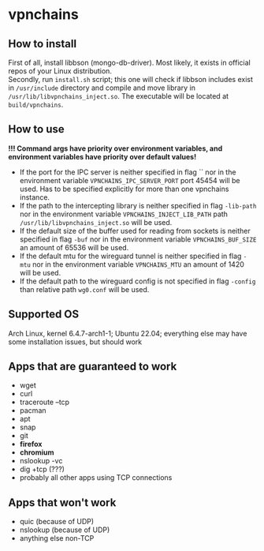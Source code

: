 # vpnchains
## How to install
First of all, install libbson (mongo-db-driver). Most likely, it exists in official repos of your Linux distribution.  
Secondly, run `install.sh` script; this one will check if libbson includes exist in `/usr/include` directory and compile and move library in `/usr/lib/libvpnchains_inject.so`. The executable will be located at `build/vpnchains`.

## How to use
**!!! Command args have priority over environment variables, and environment variables have priority over default values!**
- If the port for the IPC server is neither specified in flag `` nor in the environment variable `VPNCHAINS_IPC_SERVER_PORT` port 45454 will be used. Has to be specified explicitly for more than one vpnchains instance.
- If the path to the intercepting library is neither specified in flag `-lib-path` nor in the environment variable `VPNCHAINS_INJECT_LIB_PATH` path `/usr/lib/libvpnchains_inject.so` will be used.
- If the default size of the buffer used for reading from sockets is neither specified in flag `-buf` nor in the environment variable `VPNCHAINS_BUF_SIZE` an amount of 65536 will be used.
- If the default mtu for the wireguard tunnel is neither specified in flag `-mtu` nor in the environment variable `VPNCHAINS_MTU` an amount of 1420 will be used.
- If the default path to the wireguard config is not specified in flag `-config` than relative path `wg0.conf` will be used.

## Supported OS
Arch Linux, kernel 6.4.7-arch1-1; Ubuntu 22.04; everything else may have some installation issues, but should work

## Apps that are guaranteed to work
- wget
- curl
- traceroute –tcp
- pacman
- apt
- snap
- git
- **firefox**
- **chromium**
- nslookup -vc
- dig +tcp (???)
- probably all other apps using TCP connections

## Apps that won't work
- quic (because of UDP)
- nslookup (because of UDP)
- anything else non-TCP
